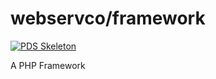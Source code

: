 # webservco/framework

[![PDS Skeleton](https://img.shields.io/badge/pds-skeleton-blue.svg)](https://github.com/php-pds/skeleton)

A PHP Framework
